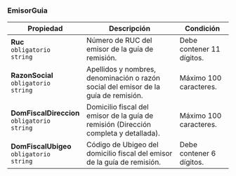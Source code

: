 ### EmisorGuia

| Propiedad                                               | Descripción                                                                          | **Condición**             |
| ------------------------------------------------------- | ------------------------------------------------------------------------------------ | ------------------------- |
| **Ruc**  <br>`obligatorio`  <br>`string`                | Número de RUC del emisor de la guía de remisión.                                     | Debe contener 11 dígitos. |
| **RazonSocial**  <br>`obligatorio`  <br>`string`        | Apellidos y nombres, denominación o razón social del emisor de la guía de remisión.  | Máximo 100 caracteres.    |
| **DomFiscalDireccion**  <br>`obligatorio`  <br>`string` | Domicilio fiscal del emisor de la guía de remisión (Dirección completa y detallada). | Máximo 100 caracteres.    |
| **DomFiscalUbigeo**  <br>`obligatorio`  <br>`string`    | Código de Ubigeo del domicilio fiscal del emisor de la guía de remisión.             | Debe contener 6 dígitos.  |